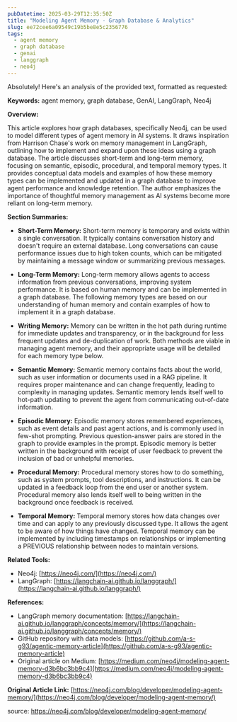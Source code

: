 ```yaml
---
pubDatetime: 2025-03-29T12:35:50Z
title: "Modeling Agent Memory - Graph Database & Analytics"
slug: ee72cee6a09549c19b5be8e5c2356776
tags:
  - agent memory
  - graph database
  - genai
  - langgraph
  - neo4j
---
```


Absolutely! Here's an analysis of the provided text, formatted as requested:

**Keywords:** agent memory, graph database, GenAI, LangGraph, Neo4j

**Overview:**

This article explores how graph databases, specifically Neo4j, can be used to model different types of agent memory in AI systems. It draws inspiration from Harrison Chase's work on memory management in LangGraph, outlining how to implement and expand upon these ideas using a graph database. The article discusses short-term and long-term memory, focusing on semantic, episodic, procedural, and temporal memory types. It provides conceptual data models and examples of how these memory types can be implemented and updated in a graph database to improve agent performance and knowledge retention. The author emphasizes the importance of thoughtful memory management as AI systems become more reliant on long-term memory.

**Section Summaries:**

*   **Short-Term Memory:** Short-term memory is temporary and exists within a single conversation. It typically contains conversation history and doesn't require an external database. Long conversations can cause performance issues due to high token counts, which can be mitigated by maintaining a message window or summarizing previous messages.

*   **Long-Term Memory:** Long-term memory allows agents to access information from previous conversations, improving system performance. It is based on human memory and can be implemented in a graph database. The following memory types are based on our understanding of human memory and contain examples of how to implement it in a graph database.

*   **Writing Memory:** Memory can be written in the hot path during runtime for immediate updates and transparency, or in the background for less frequent updates and de-duplication of work. Both methods are viable in managing agent memory, and their appropriate usage will be detailed for each memory type below.

*   **Semantic Memory:** Semantic memory contains facts about the world, such as user information or documents used in a RAG pipeline. It requires proper maintenance and can change frequently, leading to complexity in managing updates. Semantic memory lends itself well to hot-path updating to prevent the agent from communicating out-of-date information.

*   **Episodic Memory:** Episodic memory stores remembered experiences, such as event details and past agent actions, and is commonly used in few-shot prompting. Previous question-answer pairs are stored in the graph to provide examples in the prompt. Episodic memory is better written in the background with receipt of user feedback to prevent the inclusion of bad or unhelpful memories.

*   **Procedural Memory:** Procedural memory stores how to do something, such as system prompts, tool descriptions, and instructions. It can be updated in a feedback loop from the end user or another system. Procedural memory also lends itself well to being written in the background once feedback is received.

*   **Temporal Memory:** Temporal memory stores how data changes over time and can apply to any previously discussed type. It allows the agent to be aware of how things have changed. Temporal memory can be implemented by including timestamps on relationships or implementing a PREVIOUS relationship between nodes to maintain versions.

**Related Tools:**

*   Neo4j: [https://neo4j.com/](https://neo4j.com/)
*   LangGraph: [https://langchain-ai.github.io/langgraph/](https://langchain-ai.github.io/langgraph/)

**References:**

*   LangGraph memory documentation: [https://langchain-ai.github.io/langgraph/concepts/memory/](https://langchain-ai.github.io/langgraph/concepts/memory/)
*   GitHub repository with data models: [https://github.com/a-s-g93/agentic-memory-article](https://github.com/a-s-g93/agentic-memory-article)
*   Original article on Medium: [https://medium.com/neo4j/modeling-agent-memory-d3b6bc3bb9c4](https://medium.com/neo4j/modeling-agent-memory-d3b6bc3bb9c4)

**Original Article Link:** [https://neo4j.com/blog/developer/modeling-agent-memory/](https://neo4j.com/blog/developer/modeling-agent-memory/)


source: https://neo4j.com/blog/developer/modeling-agent-memory/